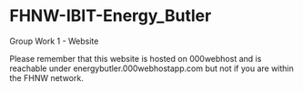 # FHNW-IBIT-Energy_Butler
Group Work 1 - Website

Please remember that this website is hosted on 000webhost and is reachable under energybutler.000webhostapp.com but not if you are within the FHNW network.
